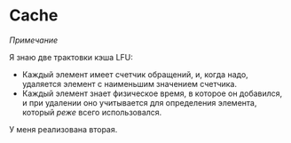 # Cache

*Примечание*

Я знаю две трактовки кэша LFU:
* Каждый элемент имеет счетчик обращений, и, когда надо, удаляется элемент с наименьшим значением счетчика.
* Каждый элемент знает физическое время, в которое он добавился, и при удалении оно учитывается для определения элемента, который *реже* всего использовался.

У меня реализована вторая.
